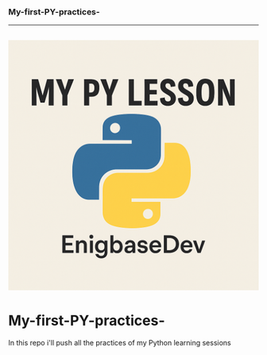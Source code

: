 
### My-first-PY-practices-
---
![My Py Lesson](img/MYPYLESSONS.png)
---
# My-first-PY-practices-
In this repo i'll push all the practices of my Python learning sessions
